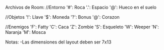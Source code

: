 Archivos de Room:
//Entorno
'#': Roca
'.': Espacio
'@': Hueco en el suelo

//Objetos
'!': Llave
'$': Moneda
'?': Bonus
'@': Corazon

//Enemigos
'F': Fatty
'C': Caca
'Z': Zombie
'S': Esqueleto
'W': Weeper
'N': Naranja
'M': Mosca

Notas:
-Las dimensiones del layout deben ser 7x13
